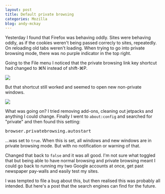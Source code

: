 ```yaml
---
layout: post
title: Default private browsing
categories: Mozilla
blog: andy-mckay
---
```


Yesterday I found that Firefox was behaving oddly. Sites were behaving oddly, as if the cookies weren't being passed correcly to sites, repeatedly. On reloading old tabs weren't loading. When trying to go into private browsing mode, there was no purple indicator in the top right.

Going to the File menu I noticed that the private browsing link key shortcut had changed to ⌘N instead of shift-⌘P.

<img src="http://www.agmweb.ca/files/private-before.png">

But that shortcut still worked and seemed to open new non-private windows.

<img src="http://www.agmweb.ca/files/private-after.png">

What was going on? I tried removing add-ons, cleaning out jetpacks and anything I could change. Finally I went to <code>about:config</code> and searched for "private" and then found this setting:

<pre>browser.privatebrowsing.autostart</pre>

...was set to <code>true</code>. When this is set, all windows and new windows are in private browsing mode. But with no notification or warning of that.

Changed that back to <code>false</code> and it was all good. I'm not sure what toggled that but being able to have normal browsing and private browsing meant I could go back to running my two Google accounts at once, get past newspaper pay-walls and easily test my sites.

I was tempted to file a bug about this, but then realised this was probably all intended. But here's a post that the search engines can find for the future.
